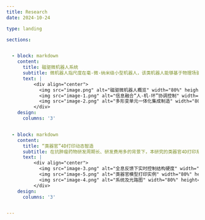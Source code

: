 ```yaml
---
title: Research
date: 2024-10-24

type: landing

sections:


  - block: markdown
    content:
      title: 磁驱微机器人系统
      subtitle: 微机器人指尺度在毫-微-纳米级小型机器人，该类机器人能够基于物理场驱动在封闭人体环境执行任务，有望成为颠覆性新兴医疗器械。针对现有微机器人运动效率低、感知能力弱、运动控制难的问题，本研究提出自主形变仿生微机器人本体创成技术，首创环境感知多形变单元一体化集成微机器人；提出微机器人跨域多模态运动控制方法，大幅提升封闭非结构环境下微机器人适应性与作业能力。
      text: |  
          <div align="center">
            <img src="image.png" alt="磁驱微机器人概览" width="80%" height="auto">
            <img src="image-1.png" alt="信息融合“人-机-环”协调控制" width="80%" height="auto">
            <img src="image-2.png" alt="多形变单元一体化集成制造" width="80%" height="auto">
          </div>
    design:
      columns: '3'


  - block: markdown
    content:
      title: “类器官”4D打印动态智造
      subtitle: 在抗肿瘤药物研发周期长、研发费用多的背景下，本研究的类器官4D打印系统采用了基于全息成像实时反馈的重建算法，通过将数字全息显微技术与DMD 光固化微加工系统相结合，实现了对类器官硬度第4维的精准控制（精度±1kPa）。类器官的使用可以极大缩短试验周期并降低成本。该项研究的4D打印系统为抗肿瘤药物的研发、个性化药物的设计和制造以及生物4D打印技术的快速操作创造了捷径。 
      text: |  
          <div align="center">
            <img src="image-3.png" alt="全息反馈下实时控制结构硬度" width="80%" height="auto">
            <img src="image-5.png" alt="类器官模型打印实例" width="80%" height="auto">
            <img src="image-4.png" alt="系统及光路图" width="80%" height="auto">
          </div>
    design:
      columns: '3'


---
```

